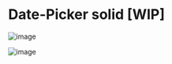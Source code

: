 # Date-Picker solid [WIP]


![image](https://github.com/c4miloarriagada/Calendar/assets/95378920/01ce6394-1fac-4973-b342-5f57bcd534c0)

![image](https://github.com/c4miloarriagada/Calendar/assets/95378920/96b90aab-e675-45ea-8410-551586cd7bd8)
